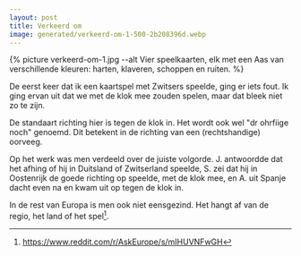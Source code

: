 ```yaml
---
layout: post
title: Verkeerd om
image: generated/verkeerd-om-1-500-2b208396d.webp
---
```


{% picture verkeerd-om-1.jpg --alt Vier speelkaarten, elk met een Aas van verschillende kleuren: harten, klaveren, schoppen en ruiten. %}

De eerst keer dat ik een kaartspel met Zwitsers speelde, ging er iets fout. Ik ging ervan uit dat we met de klok mee zouden spelen, maar dat bleek niet zo te zijn.

De standaart richting hier is tegen de klok in. Het wordt ook wel "dr ohrfiige noch" genoemd. Dit betekent in de richting van een (rechtshandige) oorveeg.

Op het werk was men verdeeld over de juiste volgorde. J. antwoordde dat het afhing of hij in Duitsland of Zwitserland speelde, S. zei dat hij in Oostenrijk de goede richting op speelde, met de klok mee, en A. uit Spanje dacht even na en kwam uit op tegen de klok in.

In de rest van Europa is men ook niet eensgezind. Het hangt af van de regio, het land of het spel[^1].

[^1]: <https://www.reddit.com/r/AskEurope/s/mIHUVNFwGH>
